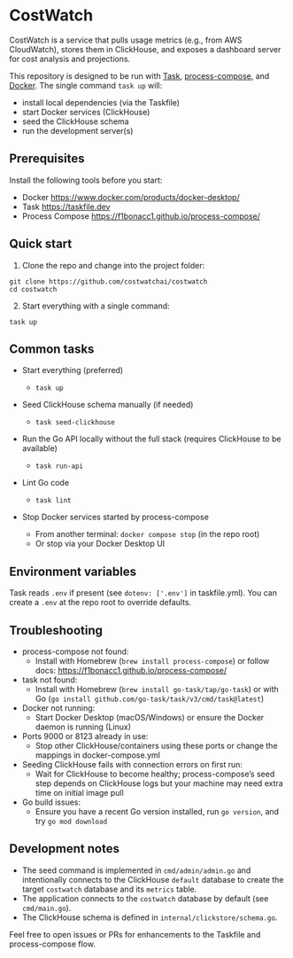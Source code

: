 # CostWatch

CostWatch is a service that pulls usage metrics (e.g., from AWS CloudWatch), stores them in ClickHouse, and exposes a dashboard server for cost analysis and projections.

This repository is designed to be run with [Task](https://taskfile.dev/), [process-compose](https://f1bonacc1.github.io/process-compose), and [Docker](http://docker.com). The single command `task up` will:

- install local dependencies (via the Taskfile)
- start Docker services (ClickHouse)
- seed the ClickHouse schema
- run the development server(s)

## Prerequisites

Install the following tools before you start:

- Docker https://www.docker.com/products/docker-desktop/
- Task https://taskfile.dev
- Process Compose https://f1bonacc1.github.io/process-compose/

## Quick start

1) Clone the repo and change into the project folder:

```
git clone https://github.com/costwatchai/costwatch
cd costwatch
```

2) Start everything with a single command:

```
task up
```

## Common tasks

- Start everything (preferred)
  - `task up`

- Seed ClickHouse schema manually (if needed)
  - `task seed-clickhouse`

- Run the Go API locally without the full stack (requires ClickHouse to be available)
  - `task run-api`

- Lint Go code
  - `task lint`

- Stop Docker services started by process-compose
  - From another terminal: `docker compose stop` (in the repo root)
  - Or stop via your Docker Desktop UI


## Environment variables

Task reads `.env` if present (see `dotenv: ['.env']` in taskfile.yml). You can create a `.env` at the repo root to override defaults.


## Troubleshooting

- process-compose not found:
  - Install with Homebrew (`brew install process-compose`) or follow docs: https://f1bonacc1.github.io/process-compose/
- task not found:
  - Install with Homebrew (`brew install go-task/tap/go-task`) or with Go (`go install github.com/go-task/task/v3/cmd/task@latest`)
- Docker not running:
  - Start Docker Desktop (macOS/Windows) or ensure the Docker daemon is running (Linux)
- Ports 9000 or 8123 already in use:
  - Stop other ClickHouse/containers using these ports or change the mappings in docker-compose.yml
- Seeding ClickHouse fails with connection errors on first run:
  - Wait for ClickHouse to become healthy; process-compose’s seed step depends on ClickHouse logs but your machine may need extra time on initial image pull
- Go build issues:
  - Ensure you have a recent Go version installed, run `go version`, and try `go mod download`


## Development notes

- The seed command is implemented in `cmd/admin/admin.go` and intentionally connects to the ClickHouse `default` database to create the target `costwatch` database and its `metrics` table.
- The application connects to the `costwatch` database by default (see `cmd/main.go`).
- The ClickHouse schema is defined in `internal/clickstore/schema.go`.

Feel free to open issues or PRs for enhancements to the Taskfile and process-compose flow.
